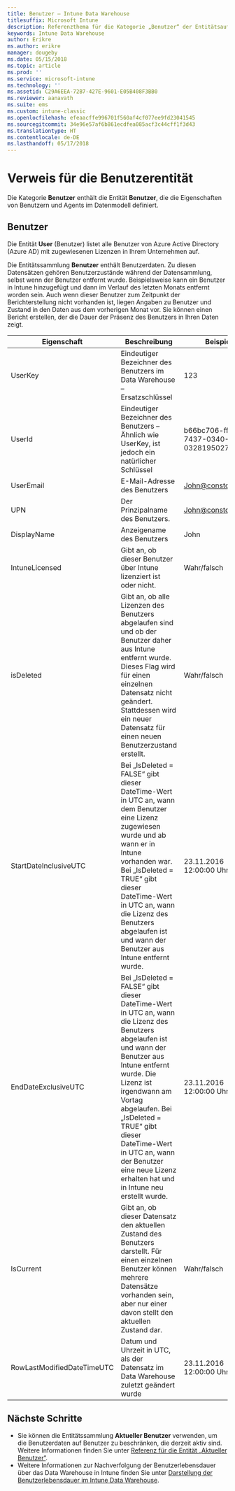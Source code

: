 ```yaml
---
title: Benutzer – Intune Data Warehouse
titlesuffix: Microsoft Intune
description: Referenzthema für die Kategorie „Benutzer“ der Entitätsauflistungen in der Intune Data Warehouse-API.
keywords: Intune Data Warehouse
author: Erikre
ms.author: erikre
manager: dougeby
ms.date: 05/15/2018
ms.topic: article
ms.prod: ''
ms.service: microsoft-intune
ms.technology: ''
ms.assetid: C29A6EEA-72B7-427E-9601-E05B408F3BB0
ms.reviewer: aanavath
ms.suite: ems
ms.custom: intune-classic
ms.openlocfilehash: efeaacffe996701f560af4cf077ee9fd23041545
ms.sourcegitcommit: 34e96e57af6b861ecdfea085acf3c44cff1f3d43
ms.translationtype: HT
ms.contentlocale: de-DE
ms.lasthandoff: 05/17/2018
---
```

# <a name="reference-for-user-entity"></a>Verweis für die Benutzerentität

Die Kategorie **Benutzer** enthält die Entität **Benutzer**, die die Eigenschaften von Benutzern und Agents im Datenmodell definiert.

## <a name="user"></a>Benutzer

Die Entität **User** (Benutzer) listet alle Benutzer von Azure Active Directory (Azure AD) mit zugewiesenen Lizenzen in Ihrem Unternehmen auf.

Die Entitätssammlung **Benutzer** enthält Benutzerdaten. Zu diesen Datensätzen gehören Benutzerzustände während der Datensammlung, selbst wenn der Benutzer entfernt wurde. Beispielsweise kann ein Benutzer in Intune hinzugefügt und dann im Verlauf des letzten Monats entfernt worden sein. Auch wenn dieser Benutzer zum Zeitpunkt der Berichterstellung nicht vorhanden ist, liegen Angaben zu Benutzer und Zustand in den Daten aus dem vorherigen Monat vor. Sie können einen Bericht erstellen, der die Dauer der Präsenz des Benutzers in Ihren Daten zeigt.

| Eigenschaft  | Beschreibung | Beispiel |
|---------|------------|--------|
| UserKey |Eindeutiger Bezeichner des Benutzers im Data Warehouse – Ersatzschlüssel |123 |
| UserId |Eindeutiger Bezeichner des Benutzers – Ähnlich wie UserKey, ist jedoch ein natürlicher Schlüssel |b66bc706-ffff-7437-0340-032819502773 |
| UserEmail |E-Mail-Adresse des Benutzers |John@constoso.com |
| UPN | Der Prinzipalname des Benutzers. | John@constoso.com |
| DisplayName |Anzeigename des Benutzers |John |
| IntuneLicensed |Gibt an, ob dieser Benutzer über Intune lizenziert ist oder nicht. |Wahr/falsch |
| isDeleted | Gibt an, ob alle Lizenzen des Benutzers abgelaufen sind und ob der Benutzer daher aus Intune entfernt wurde. Dieses Flag wird für einen einzelnen Datensatz nicht geändert. Stattdessen wird ein neuer Datensatz für einen neuen Benutzerzustand erstellt. |Wahr/falsch |
| StartDateInclusiveUTC |Bei „IsDeleted = FALSE“ gibt dieser DateTime-Wert in UTC an, wann dem Benutzer eine Lizenz zugewiesen wurde und ab wann er in Intune vorhanden war. Bei „IsDeleted = TRUE“ gibt dieser DateTime-Wert in UTC an, wann die Lizenz des Benutzers abgelaufen ist und wann der Benutzer aus Intune entfernt wurde. |23.11.2016 12:00:00 Uhr |
| EndDateExclusiveUTC |Bei „IsDeleted = FALSE“ gibt dieser DateTime-Wert in UTC an, wann die Lizenz des Benutzers abgelaufen ist und wann der Benutzer aus Intune entfernt wurde. Die Lizenz ist irgendwann am Vortag abgelaufen. Bei „IsDeleted = TRUE“ gibt dieser DateTime-Wert in UTC an, wann der Benutzer eine neue Lizenz erhalten hat und in Intune neu erstellt wurde.  |23.11.2016 12:00:00 Uhr |
| IsCurrent |Gibt an, ob dieser Datensatz den aktuellen Zustand des Benutzers darstellt. Für einen einzelnen Benutzer können mehrere Datensätze vorhanden sein, aber nur einer davon stellt den aktuellen Zustand dar.  |Wahr/falsch |
| RowLastModifiedDateTimeUTC |Datum und Uhrzeit in UTC, als der Datensatz im Data Warehouse zuletzt geändert wurde  |23.11.2016 12:00:00 Uhr |

## <a name="next-steps"></a>Nächste Schritte
 - Sie können die Entitätssammlung **Aktueller Benutzer** verwenden, um die Benutzerdaten auf Benutzer zu beschränken, die derzeit aktiv sind. Weitere Informationen finden Sie unter [Referenz für die Entität „Aktueller Benutzer“](reports-ref-current-user.md).
 - Weitere Informationen zur Nachverfolgung der Benutzerlebensdauer über das Data Warehouse in Intune finden Sie unter [Darstellung der Benutzerlebensdauer im Intune Data Warehouse](reports-ref-user-timeline.md).
